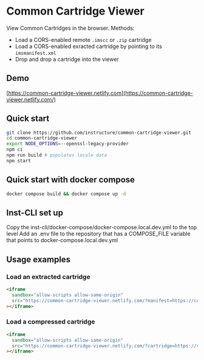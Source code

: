 # Common Cartridge Viewer

View Common Cartridges in the browser. Methods:

- Load a CORS-enabled remote `.imscc` or `.zip` cartridge
- Load a CORS-enabled exracted cartridge by pointing to its `imsmanifest.xml`
- Drop and drop a cartridge into the viewer

## Demo

[https://common-cartridge-viewer.netlify.com](https://common-cartridge-viewer.netlify.com/)

## Quick start

```bash
git clone https://github.com/instructure/common-cartridge-viewer.git
cd common-cartridge-viewer
export NODE_OPTIONS=--openssl-legacy-provider
npm ci
npm run build # populates locale data
npm start
```

## Quick start with docker compose

```bash
docker compose build && docker compose up -d
```

## Inst-CLI set up
Copy the inst-cli/docker-compose/docker-compose.local.dev.yml to the top level
Add an .env file to the repository that has a COMPOSE_FILE variable that points
to docker-compose.local.dev.yml

## Usage examples

### Load an extracted cartridge

```html
<iframe
  sandbox="allow-scripts allow-same-origin"
  src="https://common-cartridge-viewer.netlify.com/?manifest=https://common-cartridge-viewer.netlify.com/test-cartridges/course-1/imsmanifest.xml"
></iframe>
```

### Load a compressed cartridge

```html
<iframe
  sandbox="allow-scripts allow-same-origin"
  src="https://common-cartridge-viewer.netlify.com/?cartridge=https://s3.amazonaws.com/public-imscc/facc0607309246638c298c6a1b01abcf.imscc"
></iframe>
```
